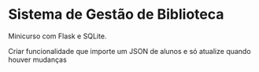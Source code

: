 # Sistema de Gestão de Biblioteca

Minicurso com Flask e SQLite.

Criar funcionalidade que importe um JSON de alunos e só atualize quando houver mudanças